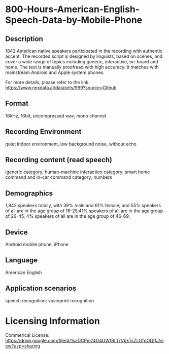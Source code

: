 # 800-Hours-American-English-Speech-Data-by-Mobile-Phone


## Description
1842 American native speakers participated in the recording with authentic accent. The recorded script is designed by linguists, based on scenes, and cover a wide range of topics including generic, interactive, on-board and home. The text is manually proofread with high accuracy. It matches with mainstream Android and Apple system phones.

For more details, please refer to the link: https://www.nexdata.ai/datasets/999?source=Github


## Format
16kHz, 16bit, uncompressed wav, mono channel

## Recording Environment
quiet indoor environment, low background noise, without echo

## Recording content (read speech)
igeneric category; human-machine interaction category; smart home command and in-car command category; numbers

## Demographics
1,842 speakers totally, with 39% male and 61% female; and 55% speakers of all are in the age group of 16-25,41% speakers of all are in the age group of 26-45, 4% speakers of all are in the age group of 46-69;

## Device
Android mobile phone, iPhone

## Language
American English

## Application scenarios
speech recognition; voiceprint recognition

# Licensing Information
Commerical License: https://drive.google.com/file/d/1saDCPm74D4UWfBL17VbkTsZLGfpOQj1J/view?usp=sharing

